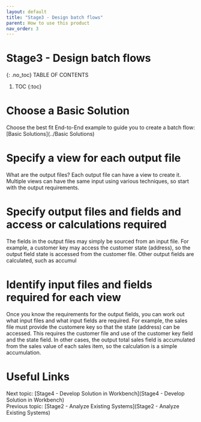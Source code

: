 ```yaml
---
layout: default
title: "Stage3 - Design batch flows"
parent: How to use this product
nav_order: 3
---
```


# Stage3 - Design batch flows
{: .no_toc}
TABLE OF CONTENTS 
1. TOC
{:toc}  


# Choose a Basic Solution 
Choose the best fit End-to-End example to guide you to create a batch flow:  
[Basic Solutions](../Basic Solutions)

# Specify a view for each output file
What are the output files?  Each output file can have a view to create it.
Multiple views can have the same input using various techniques, so start with the output requirements.

# Specify output files and fields and access or calculations required
The fields in the output files may simply be sourced from an input file.  For example, a customer key may access the customer state (address), so the output field state is accessed from the customer file.
Other output fields are calculated, such as accumul

# Identify input files and fields required for each view
Once you know the requirements for the output fields, you can work out what input files and what input fields are required.
For example, the sales file must provide the customere key so that the state (address) can be accessed.  This requires the customer file and use of the customer key field and the state field.
In other cases, the output total sales field is accumulated from the sales value of each sales item, so the calculation is a simple accumulation.

# Useful Links
Next topic: [Stage4 - Develop Solution in Workbench](Stage4 - Develop Solution in Workbench)  
Previous topic: [Stage2 - Analyze Existing Systems](Stage2 - Analyze Existing Systems)  

